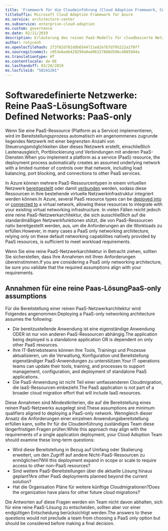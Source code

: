 ```yaml
---
title: 'Framework für die Cloudeinführung (Cloud Adoption Framework, CAF): Softwaredefinierte Netzwerke – Reine Paas-Lösung'
titleSuffix: Microsoft Cloud Adoption Framework for Azure
ms.service: architecture-center
ms.subservice: enterprise-cloud-adoption
ms.custom: governance
ms.date: 02/11/2019
description: Erläuterung des reinen PaaS-Modells für cloudbasierte Netzwerkfunktionen
author: rotycenh
ms.openlocfilehash: 2f3f82d781ddb6544721e82e7b7d795222a2f8ff
ms.sourcegitcommit: c053e6edb429299a0ad9b327888d596c48859d4a
ms.translationtype: HT
ms.contentlocale: de-DE
ms.lasthandoff: 03/20/2019
ms.locfileid: "58241201"
---
```

# <a name="software-defined-networks-paas-only"></a><span data-ttu-id="22240-103">Softwaredefinierte Netzwerke: Reine PaaS-Lösung</span><span class="sxs-lookup"><span data-stu-id="22240-103">Software Defined Networks: PaaS-only</span></span>

<span data-ttu-id="22240-104">Wenn Sie eine PaaS-Ressource (Platform as a Service) implementieren, wird im Bereitstellungsprozess automatisch ein angenommenes zugrunde liegendes Netzwerk mit einer begrenzten Anzahl von Steuerungsmöglichkeiten über dieses Netzwerk erstellt, einschließlich Lastenausgleich, Portblockierung und Verbindungen mit anderen PaaS-Diensten.</span><span class="sxs-lookup"><span data-stu-id="22240-104">When you implement a platform as a service (PaaS) resource, the deployment process automatically creates an assumed underlying network with a limited number of controls over that network, including load balancing, port blocking, and connections to other PaaS services.</span></span>

<span data-ttu-id="22240-105">In Azure können mehrere PaaS-Ressourcentypen in einem virtuellen Netzwerk [bereitgestellt](/azure/virtual-network/virtual-network-for-azure-services) oder damit [verbunden](/azure/virtual-network/virtual-network-service-endpoints-overview) werden, sodass diese Ressourcen in Ihre bestehende virtuelle Netzwerkinfrastruktur integriert werden können.</span><span class="sxs-lookup"><span data-stu-id="22240-105">In Azure, several PaaS resource types can be [deployed into](/azure/virtual-network/virtual-network-for-azure-services) or [connected to](/azure/virtual-network/virtual-network-service-endpoints-overview) a virtual network, allowing these resources to integrate with your existing virtual networking infrastructure.</span></span> <span data-ttu-id="22240-106">In vielen Fällen reicht jedoch eine reine PaaS-Netzwerkarchitektur, die sich ausschließlich auf die standardmäßigen Netzwerkfunktionen stützt, die von PaaS-Ressourcen nativ bereitgestellt werden, aus, um die Anforderungen an die Workloads zu erfüllen.</span><span class="sxs-lookup"><span data-stu-id="22240-106">However, in many cases a PaaS only networking architecture, relying only on these default networking capabilities natively provided by PaaS resources, is sufficient to meet workload requirements.</span></span>

<span data-ttu-id="22240-107">Wenn Sie eine reine PaaS-Netzwerkarchitektur in Betracht ziehen, sollten Sie sicherstellen, dass Ihre Annahmen mit Ihren Anforderungen übereinstimmen.</span><span class="sxs-lookup"><span data-stu-id="22240-107">If you are considering a PaaS only networking architecture, be sure you validate that the required assumptions align with your requirements.</span></span>

## <a name="paas-only-assumptions"></a><span data-ttu-id="22240-108">Annahmen für eine reine Paas-Lösung</span><span class="sxs-lookup"><span data-stu-id="22240-108">PaaS-only assumptions</span></span>

<span data-ttu-id="22240-109">Für die Bereitstellung einer reinen PaaS-Netzwerkarchitektur wird Folgendes angenommen:</span><span class="sxs-lookup"><span data-stu-id="22240-109">Deploying a PaaS-only networking architecture assumes the following:</span></span>

- <span data-ttu-id="22240-110">Die bereitzustellende Anwendung ist eine eigenständige Anwendung ODER ist nur von anderen PaaS-Ressourcen abhängig.</span><span class="sxs-lookup"><span data-stu-id="22240-110">The application being deployed is a standalone application OR is dependent on only other PaaS resources.</span></span>
- <span data-ttu-id="22240-111">Ihre IT-Betriebsteams können ihre Tools, Trainings und Prozesse aktualisieren, um die Verwaltung, Konfiguration und Bereitstellung eigenständiger PaaS-Anwendungen zu unterstützen.</span><span class="sxs-lookup"><span data-stu-id="22240-111">Your IT operations teams can update their tools, training, and processes to support management, configuration, and deployment of standalone PaaS applications.</span></span>
- <span data-ttu-id="22240-112">Die PaaS-Anwendung ist nicht Teil einer umfassenderen Cloudmigration, die IaaS-Ressourcen einbezieht.</span><span class="sxs-lookup"><span data-stu-id="22240-112">The PaaS application is not part of a broader cloud migration effort that will include IaaS resources.</span></span>

<span data-ttu-id="22240-113">Diese Annahmen sind Mindestkriterien, die auf die Bereitstellung eines reinen PaaS-Netzwerks ausgelegt sind.</span><span class="sxs-lookup"><span data-stu-id="22240-113">These assumptions are minimum qualifiers aligned to deploying a PaaS-only network.</span></span> <span data-ttu-id="22240-114">Wenngleich dieser Ansatz die Anforderungen einer einzelnen Anwendungsbereitstellung erfüllen kann, sollte Ihr für die Cloudeinführung zuständiges Team diese längerfristigen Fragen prüfen:</span><span class="sxs-lookup"><span data-stu-id="22240-114">While this approach may align with the requirements of a single application deployment, your Cloud Adoption Team should examine these long-term questions:</span></span>

- <span data-ttu-id="22240-115">Wird diese Bereitstellung in Bezug auf Umfang oder Skalierung erweitert, um den Zugriff auf andere Nicht-PaaS-Ressourcen zu ermöglichen?</span><span class="sxs-lookup"><span data-stu-id="22240-115">Will this deployment expand in scope or scale to require access to other non-PaaS resources?</span></span>
- <span data-ttu-id="22240-116">Sind weitere PaaS-Bereitstellungen über die aktuelle Lösung hinaus geplant?</span><span class="sxs-lookup"><span data-stu-id="22240-116">Are other PaaS deployments planned beyond the current solution?</span></span>
- <span data-ttu-id="22240-117">Hat die Organisation Pläne für weitere künftige Cloudmigrationen?</span><span class="sxs-lookup"><span data-stu-id="22240-117">Does the organization have plans for other future cloud migrations?</span></span>

<span data-ttu-id="22240-118">Die Antworten auf diese Fragen werden ein Team nicht davon abhalten, sich für eine reine PaaS-Lösung zu entscheiden, sollten aber vor einer endgültigen Entscheidung berücksichtigt werden.</span><span class="sxs-lookup"><span data-stu-id="22240-118">The answers to these questions would not preclude a team from choosing a PaaS only option but should be considered before making a final decision.</span></span>
